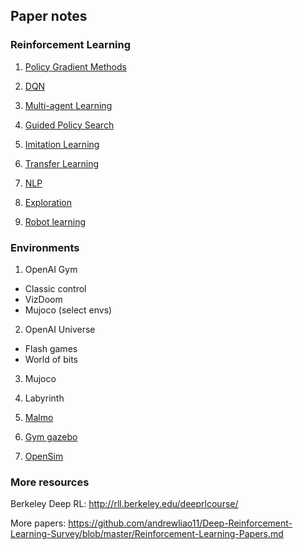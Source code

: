 Paper notes
-----------

### Reinforcement Learning

1. [Policy Gradient Methods](./rl/pg)

2. [DQN](./rl/dqn)

3. [Multi-agent Learning](./rl/multi_agent)

4. [Guided Policy Search](./rl/gps)

5. [Imitation Learning](./rl/imitation)

6. [Transfer Learning](./rl/transfer)

7. [NLP](./rl/nlp)

8. [Exploration](./rl/exploration)

9. [Robot learning](./rl/robo)

### Environments

1. OpenAI Gym

* Classic control
* VizDoom
* Mujoco (select envs)

2. OpenAI Universe

* Flash games
* World of bits

3. Mujoco

4. Labyrinth

5. [Malmo](https://github.com/Microsoft/malmo)

6. [Gym gazebo](https://github.com/erlerobot/gym-gazebo)

7. [OpenSim](https://www.crowdai.org/challenges/learning-how-to-walk)

### More resources

Berkeley Deep RL: http://rll.berkeley.edu/deeprlcourse/

More papers: https://github.com/andrewliao11/Deep-Reinforcement-Learning-Survey/blob/master/Reinforcement-Learning-Papers.md

